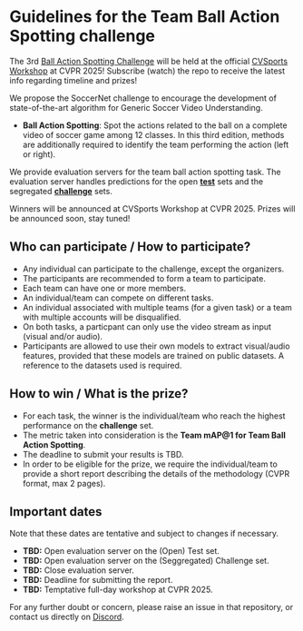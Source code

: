 # Guidelines for the Team Ball Action Spotting challenge

The 3rd [Ball Action Spotting Challenge]() will be held at the 
official [CVSports Workshop](https://vap.aau.dk/cvsports/) at CVPR 2025! 
Subscribe (watch) the repo to receive the latest info regarding timeline and prizes!

We propose the SoccerNet challenge to encourage the development of state-of-the-art algorithm for Generic Soccer Video Understanding.
 - **Ball Action Spotting**: Spot the actions related to the ball on a complete video of soccer game among 12 classes. In this third edition, methods are additionally required to identify the team performing the action (left or right).

We provide evaluation servers for the team ball action spotting task. The evaluation server handles predictions for the open [**test**](https://www.codabench.org/competitions/4233/?secret_key=3943fc23-a8de-4e4f-a073-a1f25ac75b2c) sets and the segregated [**challenge**](https://www.codabench.org/competitions/4234/?secret_key=9569c83f-f910-4f28-bac6-f811a250befd) sets.

Winners will be announced at CVSports Workshop at CVPR 2025. 
Prizes will be announced soon, stay tuned!


## Who can participate / How to participate?

 - Any individual can participate to the challenge, except the organizers.
 - The participants are recommended to form a team to participate.
 - Each team can have one or more members. 
 - An individual/team can compete on different tasks.
 - An individual associated with multiple teams (for a given task) or a team with multiple accounts will be disqualified.
 - On both tasks, a particpant can only use the video stream as input (visual and/or audio).
 - Participants are allowed to use their own models to extract visual/audio features, provided that these models are trained on public datasets. A reference to the datasets used is required.

## How to win / What is the prize?

 - For each task, the winner is the individual/team who reach the highest performance on the **challenge** set.
 - The metric taken into consideration is the **Team mAP@1 for Team Ball Action Spotting**.
 - The deadline to submit your results is TBD.
 - In order to be eligible for the prize, we require the individual/team to provide a short report describing the details of the methodology (CVPR format, max 2 pages).

## Important dates

Note that these dates are tentative and subject to changes if necessary.

 - **TBD:** Open evaluation server on the (Open) Test set.
 - **TBD:** Open evaluation server on the (Seggregated) Challenge set.
 - **TBD:** Close evaluation server.
 - **TBD:** Deadline for submitting the report.
 - **TBD:** Temptative full-day workshop at CVPR 2025.

For any further doubt or concern, please raise an issue in that repository, or contact us directly on [Discord](https://discord.gg/SM8uHj9mkP).